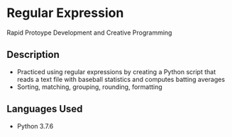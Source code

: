 # Regular Expression
Rapid Protoype Development and Creative Programming

## Description
- Practiced using regular expressions by creating a Python script that reads a text file with baseball statistics and computes batting averages
- Sorting, matching, grouping, rounding, formatting

## Languages Used
- Python 3.7.6

